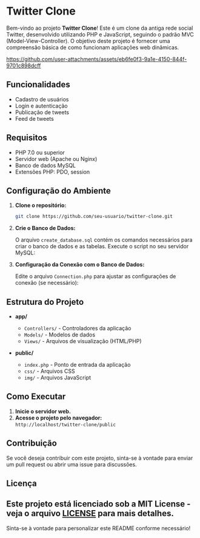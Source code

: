 # Twitter Clone

Bem-vindo ao projeto **Twitter Clone**! Este é um clone da antiga rede social Twitter, desenvolvido utilizando PHP e JavaScript, seguindo o padrão MVC (Model-View-Controller). O objetivo deste projeto é fornecer uma compreensão básica de como funcionam aplicações web dinâmicas.

https://github.com/user-attachments/assets/eb6fe0f3-9a1e-4150-844f-9701c898dcff

## Funcionalidades

- Cadastro de usuários
- Login e autenticação
- Publicação de tweets
- Feed de tweets

## Requisitos

- PHP 7.0 ou superior
- Servidor web (Apache ou Nginx)
- Banco de dados MySQL
- Extensões PHP: PDO, session

## Configuração do Ambiente

1. **Clone o repositório:**

   ```bash
   git clone https://github.com/seu-usuario/twitter-clone.git
   ```

2. **Crie o Banco de Dados:**

   O arquivo `create_database.sql` contém os comandos necessários para criar o banco de dados e as tabelas. Execute o script no seu servidor MySQL:

3. **Configuração da Conexão com o Banco de Dados:**

   Edite o arquivo `Connection.php` para ajustar as configurações de conexão (se necessário):

## Estrutura do Projeto

- **app/**
  - `Controllers/` - Controladores da aplicação
  - `Models/` - Modelos de dados
  - `Views/` - Arquivos de visualização (HTML/PHP)
  
- **public/**
  - `index.php` - Ponto de entrada da aplicação
  - `css/` - Arquivos CSS
  - `img/` - Arquivos JavaScript

## Como Executar

1. **Inicie o servidor web.**
2. **Acesse o projeto pelo navegador:**  
   `http://localhost/twitter-clone/public`

## Contribuição

Se você deseja contribuir com este projeto, sinta-se à vontade para enviar um pull request ou abrir uma issue para discussões.

## Licença

Este projeto está licenciado sob a MIT License - veja o arquivo [LICENSE](LICENSE) para mais detalhes.
---

Sinta-se à vontade para personalizar este README conforme necessário!
